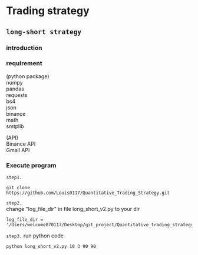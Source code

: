 # Trading strategy

## `long-short strategy`

### introduction

### requirement
(python package)  
numpy  
pandas  
requests  
bs4  
json  
binance  
math  
smtplib  

(API)  
Binance API  
Gmail API 

### Execute program
`step1.`
```
git clone https://github.com/Louis0117/Quantitative_Trading_Strategy.git
```  
`step2.`  
change "log_file_dir" in file long_short_v2.py to your dir  
```  
log_file_dir = '/Users/welcome870117/Desktop/git_project/Quantitative_trading_strategy/trading_system_v2/long_short_strategy_log.csv'
```  
`step3.`
run python code
```
python long_short_v2.py 10 3 90 90 
```

